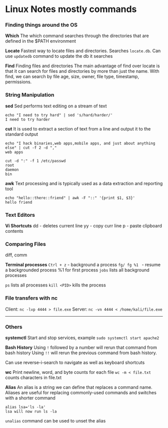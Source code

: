# Linux Notes mostly commands


### Finding things around the OS
**Which**
The which command searches through the directories that are defined in the $PATH environment

**Locate**
Fastest way to locate files and directories. 
Searches `locate.db`. Can use `updatedb` command to update the db it searches

**Find**
Finding files and directories
The main advantage of find over locate is that it can search for files and directories by more than just the name. With find, we can search by file age, size, owner, file type, timestamp, permissions.  



### String Manipulation
**sed**
Sed performs text editing on a stream of text
```
echo "I need to try hard" | sed 's/hard/harder/' 
I need to try harder
```

**cut**
It is used to extract a section of text from a line and output it to the standard output
```
echo "I hack binaries,web apps,mobile apps, and just about anything else" | cut -f 2 -d "," 
web apps
```
```
cut -d ":" -f 1 /etc/passwd 
root
daemon  
bin
```

**awk**
Text processing and is typically used as a data extraction and reporting tool
```
echo "hello::there::friend" | awk -F "::" '{print $1, $3}' 
hello friend
```

### Text Editors
**Vi Shortcuts**
dd - deletes current line
yy - copy curr line
p - paste clipboard contents


### Comparing Files
diff, comm

**Terminal processes**
`Ctrl + z`  -  background a process 
`fg/ fg %1 ` -  resume a backgrounded process %1 for first process
`jobs` lists all background processes

`ps`  lists all processes
`kill <PID>` kills the process

### File transfers with nc
Client:  `nc -lvp 4444 > file.exe`
Server: `nc -vn 4444 < /home/kali/file.exe`

------------------------

### Others
**systemctl**
Start and stop services, example `sudo systemctl start apache2`


**Bash History**
Using  `!` followed by a number will rerun that command from bash history
Using  `!!`  will rerun the previous command from bash history.

Can use reverse-i-search to navigate as well as keyboard shortcuts

**wc**
Print newline, word, and byte counts for each file
`wc -m < file.txt` counts characters in file.txt

**Alias**
An alias is a string we can define that replaces a command name. Aliases are useful for replacing commonly-used commands and switches with a shorter command
```
alias lsa='ls -la' 
lsa will now run ls -la
```
`unalias` command can be used to unset the alias


